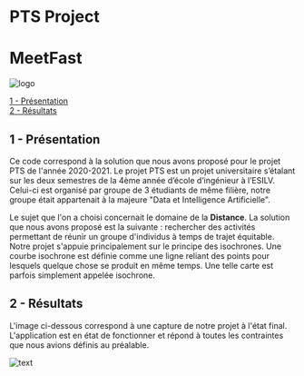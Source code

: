 # PTS Project 
# MeetFast


![logo](https://github.com/Atik14/PTSProject/blob/main/img/logopts.PNG)

[1 - Présentation](#presentation)  
[2 - Résultats](#results)  

## <a name="presentation"></a>1 - Présentation

Ce code correspond à la solution que nous avons proposé pour le projet PTS de l'année 2020-2021. Le projet PTS est un projet universitaire s’étalant sur les deux semestres de la 4ème année d’école d’ingénieur à l’ESILV. Celui-ci est organisé par groupe de 3 étudiants de même filière, notre groupe était appartenait à la majeure "Data et Intelligence Artificielle". 

Le sujet que l'on a choisi concernait le domaine de la **Distance**. La solution que nous avons proposé est la suivante : rechercher des activités permettant de réunir un groupe d'individus à temps de trajet équitable.	Notre projet s'appuie principalement sur le principe des isochrones. Une courbe isochrone est définie comme une ligne reliant des points pour lesquels quelque chose se produit en même temps. Une telle carte est parfois simplement appelée isochrone.

## <a name="results"></a>2 - Résultats

L'image ci-dessous correspond à une capture de notre projet à l'état final. L'application est en état de fonctionner et répond à toutes les contraintes que nous avions définis au préalable.

![text](https://github.com/Atik14/PTSProject/blob/main/img/results.png)